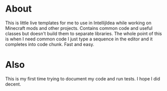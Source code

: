 # About
This is little live templates for me to use in IntellijIdea while working on Minecraft mods and other projects.
Contains common code and useful classes but doesn't build them to separate libraries.
The whole point of this is when I need common code I just type a sequence in the editor and it completes into code chunk.
Fast and easy.

# Also
This is my first time trying to document my code and run tests. I hope I did decent.
